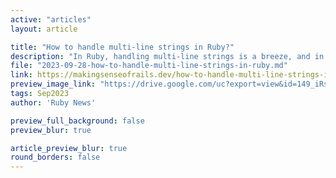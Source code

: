 ```yaml
---
active: "articles"
layout: article

title: "How to handle multi-line strings in Ruby?"
description: "In Ruby, handling multi-line strings is a breeze, and in this guide, we’ll explore various techniques to work with them effectively."
file: "2023-09-28-how-to-handle-multi-line-strings-in-ruby.md"
link: https://makingsenseofrails.dev/how-to-handle-multi-line-strings-in-ruby-ae2900222a07
preview_image_link: "https://drive.google.com/uc?export=view&id=149_iRsA4MNLPbVSy8zGgyU9qV9ir6qyI"
tags: Sep2023
author: 'Ruby News'

preview_full_background: false
preview_blur: true

article_preview_blur: true
round_borders: false
---
```

